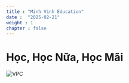 ```yaml
---
title : "Minh Vinh Education"
date :  "2025-02-21" 
weight : 1 
chapter : false
---
```

# **Học, Học Nữa, Học Mãi**
![VPC](/images/image31.png)

